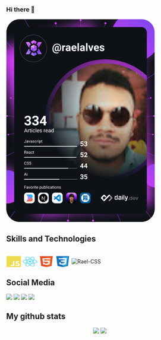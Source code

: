 ### Hi there 👋

<a href="https://app.daily.dev/DailyDevTips"><img src="https://github.com/raelalves182/raelalves182/blob/main/devcard.svg" width="400" alt="Israel Alves's Dev Card"/></a>

 ##

## Skills and Technologies
<div style="display: inline_block"><br>
    <img align="center" alt="Rael-Js" height="30" width="40" src="https://raw.githubusercontent.com/devicons/devicon/master/icons/javascript/javascript-plain.svg">
    <img align="center" alt="Rael-React" height="30" width="40" src="https://raw.githubusercontent.com/devicons/devicon/master/icons/react/react-original.svg">
    <img align="center" alt="Rael-HTML" height="30" width="40" src="https://raw.githubusercontent.com/devicons/devicon/master/icons/html5/html5-original.svg">
    <img align="center" alt="Rael-CSS" height="30" width="40" src="https://raw.githubusercontent.com/devicons/devicon/master/icons/css3/css3-original.svg">
    <img align="center" alt="Rael-CSS" height="30" width="70" src="https://img.shields.io/badge/Sass-CC6699?style=for-the-badge&logo=sass&logoColor=white">
</div>
  
  ##

## Social Media 
<div> 
    <a href="https://instagram.com/_israelalves" target="_blank"><img src="https://img.shields.io/badge/-Instagram-%23E4405F?style=for-the-badge&logo=instagram&logoColor=white" target="_blank"></a>
    <a href = "mailto:raelsullivan@gmail.com"><img src="https://img.shields.io/badge/-Gmail-%23333?style=for-the-badge&logo=gmail&logoColor=white" target="_blank"></a>
    <a href="https://www.linkedin.com/in/israel-alves-dev/" target="_blank"><img src="https://img.shields.io/badge/-LinkedIn-%230077B5?style=for-the-badge&logo=linkedin&logoColor=white" target="_blank"></a>
    <a href="https://twitter.com/IsraelAlves182" target="_blank"><img src="https://img.shields.io/badge/Twitter-1DA1F2?style=for-the-badge&logo=twitter&logoColor=white" target="_blank"></a> 
</div>

  ##

## My github stats
<div align="center">
  <img  height="165em" width: "100em" src="https://github-readme-stats.vercel.app/api?username=raelalves182&theme=dracula&show_icons=true&hide_border=true&count_private=true" />
  <img  height="165em" width: "100em" src="https://github-readme-streak-stats.herokuapp.com/?user=raelalves182&theme=dracula&hide_border=true" />
</div>
<!--
**raelalves182/raelalves182** is a ✨ _special_ ✨ repository because its `README.md` (this file) appears on your GitHub profile.

Here are some ideas to get you started:

- 🔭 I’m currently working on ...
- 🌱 I’m currently learning ...
- 👯 I’m looking to collaborate on ...
- 🤔 I’m looking for help with ...
- 💬 Ask me about ...
- 📫 How to reach me: ...
- 😄 Pronouns: ...
- ⚡ Fun fact: ...
-->
